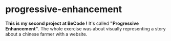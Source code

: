 # progressive-enhancement
**This is my second project at BeCode !** It's called **"Progressive Enhancement"**. The whole exercise was about visually representing a story about a chinese farmer with a website.
